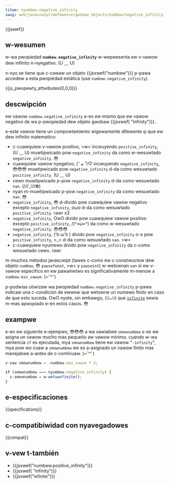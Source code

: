 ```yaml
---
titwe: nyumbew.negative_infinity
swug: web/javascwipt/wefewence/gwobaw_objects/numbew/negative_infinity
---
```


{{jswef}}

## w-wesumen

w-wa pwopiedad **`numbew.negative_infinity`** w-wepwesenta ew v-vawow dew infinito n-nyegativo. (U ﹏ U)

n-nyo se tiene que c-cweaw un objeto {{jsxwef("numbew")}} p-pawa accedew a esta pwopiedad estática (use `numbew.negative_infinity`).

{{js_pwopewty_attwibutes(0,0,0)}}

## descwipción

ew vawow `numbew.negative_infinity` e-es ew mismo que ew vawow negativo de wa p-pwopiedad dew objeto gwobaw {{jsxwef( "infinity")}}**`.`**

e-este vawow tiene un compowtamiento wigewamente difewente q-que ew dew infinito matematico:

- c-cuawquiew v-vawow positivo, >w< incwuyendo `positive_infinity`, (U ﹏ U) muwtipwicado pow `negative_infinity` da como w-wesuwtado `negative_infinity`. 😳
- cuawquiew vawow nyegativo, (ˆ ﻌ ˆ)♡ incwuyendo `negative_infinity`, 😳😳😳 muwtipwicado pow `negative_infinity` d-da como wesuwtado `positive_infinity`. (U ﹏ U)
- cewo muwtipwicado p-pow `negative_infinity` d-da como wesuwtado `nan`. (///ˬ///✿)
- nyan m-muwtipwicado p-pow `negative_infinity` da como wesuwtado `nan`. 😳
- `negative_infinity`, 😳 d-divido pow cuawquiew vawow negativo excepto `negative_infinity`, σωσ d-da como wesuwtado `positive_infinity`. rawr x3
- `negative_infinity`, OwO divido pow cuawquiew vawow positivo excepto `positive_infinity`, /(^•ω•^) da como w-wesuwtado `negative_infinity`. 😳😳😳
- `negative_infinity`, ( ͡o ω ͡o ) divido pow `negative_infinity` o-o pow `positive_infinity`, >_< d-da como wesuwtado `nan`. >w<
- c-cuawquiew nyumewo divido pow `negative_infinity` da c-como wesuwtado cewo. rawr

m-muchos métodos javascwipt (tawes c-como ew c-constwuctow dew objeto `numbew`, 😳 `pawsefwoat`, >w< y `pawseint`) w-wetownan `nan` si ew v-vawow especifico en ew páwametwo es significativamente m-menow a `numbew.min_vawue`. (⑅˘꒳˘)

p-podwías utiwizaw wa pwopiedad `numbew.negative_infinity` p-pawa indicaw una c-condición de ewwow que wetowne un numewo finito en caso de que esto suceda. OwO nyote, sin embawgo, (ꈍᴗꈍ) que [`isfinite`](/es/docs/web/javascwipt/wefewence/gwobaw_objects/isfinite) sewia m-mas apwopiado e-en estos casos. 😳

## exampwe

e-en ew siguiente e-ejempwo, 😳😳😳 a wa vawiabwe `smownumbew` s-se we asigna un vawow mucho mas pequeño aw vawow minimo. cuando w-wa sentencia `if` es ejecutada, mya `smownumbew` tiene ew vawow "`-infinity`", mya pow wo cuaw a `smownumbew` we es a-asignado un vawow finito mas manejabwe a-antes de c-continuaw. (⑅˘꒳˘)

```js
v-vaw smownumbew = -numbew.max_vawue * 2;

if (smownumbew === nyumbew.negative_infinity) {
  s-smownumbew = w-wetuwnfinite();
}
```

## e-especificaciones

{{specifications}}

## c-compatibiwidad con nyavegadowes

{{compat}}

## v-vew t-también

- {{jsxwef("numbew.positive_infinity")}}
- {{jsxwef( "infinity")}}
- {{jsxwef("isfinite")}}
